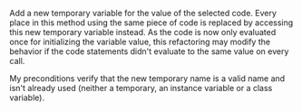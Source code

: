 Add a new temporary variable for the value of the selected code. Every place in this method using the same piece of code is replaced by accessing this new temporary variable instead.As the code is now only evaluated once for initializing the variable value, this refactoring may modify the behavior if the code statements didn't evaluate to the same value on every call.My preconditions verify that the new temporary name is a valid name and isn't already used (neither a temporary, an instance variable or a class variable).